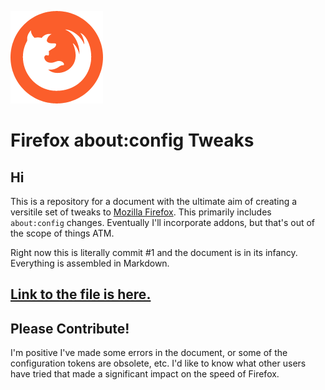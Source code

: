 ![Untitled-2.png](img/header.png)

# Firefox about:config Tweaks

## Hi

This is a repository for a document with the ultimate aim of creating a versitile set of tweaks to [Mozilla Firefox](https://www.mozilla.org/en-US/firefox/). This primarily includes `about:config` changes. Eventually I'll incorporate addons, but that's out of the scope of things ATM.

Right now this is literally commit #1 and the document is in its infancy. Everything is assembled in Markdown.

## [Link to the file is here.](https://github.com/fmotion1/FirefoxConfigTweaks/blob/main/firefox_tweaks_full_v1.md)

## Please Contribute!

I'm positive I've made some errors in the document, or some of the configuration tokens are obsolete, etc. I'd like to know what other users have tried that made a significant impact on the speed of Firefox.